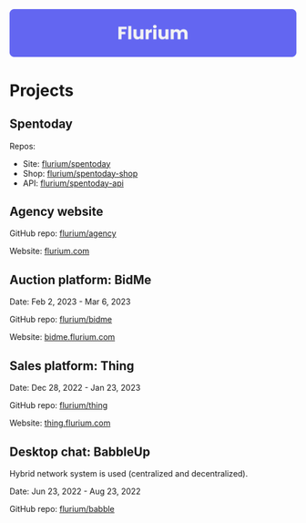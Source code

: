 ![banner](https://raw.githubusercontent.com/flurium/.github/main/profile/banner.svg)

# Projects

## Spentoday

Repos:
- Site: [flurium/spentoday](https://github.com/flurium/spentoday)
- Shop: [flurium/spentoday-shop](https://github.com/flurium/spentoday-shop)
- API: [flurium/spentoday-api](https://github.com/flurium/spentoday-api)

## Agency website

GitHub repo: [flurium/agency](https://github.com/flurium/agency)

Website: [flurium.com](https://www.flurium.com)

## Auction platform: BidMe

Date: Feb 2, 2023 - Mar 6, 2023

GitHub repo: [flurium/bidme](https://github.com/flurium/bidme)

Website: [bidme.flurium.com](https://bidme.flurium.com)

## Sales platform: Thing

Date: Dec 28, 2022 - Jan 23, 2023

GitHub repo: [flurium/thing](https://github.com/flurium/thing)

Website: [thing.flurium.com](https://thing.flurium.com)

## Desktop chat: BabbleUp

Hybrid network system is used (centralized and decentralized).

Date: Jun 23, 2022 - Aug 23, 2022

GitHub repo: [flurium/babble](https://github.com/flurium/babble)
